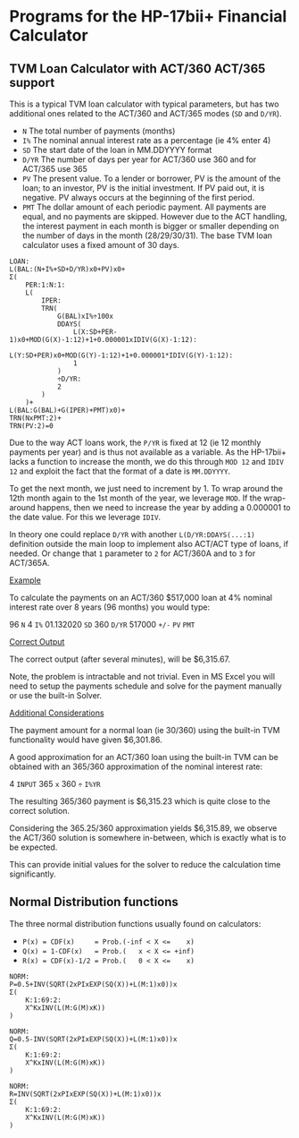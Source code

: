 # Programs for the HP-17bii+ Financial Calculator

## TVM Loan Calculator with ACT/360 ACT/365 support

This is a typical TVM loan calculator with typical parameters, but has two additional ones related to the ACT/360 and ACT/365 modes (`SD` and `D/YR`).

- `N` The total number of payments (months)
- `I%` The nominal annual interest rate as a percentage (ie 4% enter 4)
- `SD` The start date of the loan in MM.DDYYYY format
- `D/YR` The number of days per year for ACT/360 use 360 and for ACT/365 use 365
- `PV` The present value. To a lender or borrower, PV is the amount of the loan; to an investor, PV is the initial investment. If PV paid out, it is negative. PV always occurs at the beginning of the first period.
- `PMT` The dollar amount of each periodic payment. All payments are equal, and no payments are skipped. However due to the ACT handling, the interest payment in each month is bigger or smaller depending on the number of days in the month (28/29/30/31). The base TVM loan calculator uses a fixed amount of 30 days.

```
LOAN:
L(BAL:(N+I%+SD+D/YR)x0+PV)x0+
Σ(
    PER:1:N:1:
    L(
        IPER:
        TRN(
            G(BAL)xI%÷100x
            DDAYS(
                L(X:SD+PER-1)x0+MOD(G(X)-1:12)+1+0.000001xIDIV(G(X)-1:12):
                L(Y:SD+PER)x0+MOD(G(Y)-1:12)+1+0.000001*IDIV(G(Y)-1:12):
                1
            )
            ÷D/YR:
            2
        )
    )+
L(BAL:G(BAL)+G(IPER)+PMT)x0)+
TRN(NxPMT:2)+
TRN(PV:2)=0
```

Due to the way ACT loans work, the `P/YR` is fixed at 12 (ie 12 monthly payments per year) and is thus not available as a variable. As the HP-17bii+ lacks a function to increase the month, we do this through `MOD 12` and `IDIV 12` and exploit the fact that the format of a date is `MM.DDYYYY`.

To get the next month, we just need to increment by 1.
To wrap around the 12th month again to the 1st month of the year, we leverage `MOD`.
If the wrap-around happens, then we need to increase the year by adding a 0.000001 to the date value. For this we leverage `IDIV`.

In theory one could replace `D/YR` with another `L(D/YR:DDAYS(...:1)` definition outside the main loop to implement also ACT/ACT type of loans, if needed. Or change that `1` parameter to `2` for ACT/360A and to `3` for ACT/365A.

<ins>Example</ins>

To calculate the payments on an ACT/360 $517,000 loan at 4% nominal interest rate over 8 years (96 months) you would type:

96 `N`
4 `I%`
01.132020 `SD`
360 `D/YR`
517000 `+/-` `PV`
`PMT`

<ins>Correct Output</ins>

The correct output (after several minutes), will be $6,315.67.

Note, the problem is intractable and not trivial. Even in MS Excel you will need to setup the payments schedule and solve for the payment manually or use the built-in Solver.

<ins>Additional Considerations</ins>

The payment amount for a normal loan (ie 30/360) using the built-in TVM functionality would have given $6,301.86.

A good approximation for an ACT/360 loan using the built-in TVM can be obtained with an 365/360 approximation of the nominal interest rate:

4 `INPUT` 365 `x` 360 `÷` `I%YR`

The resulting 365/360 payment is $6,315.23 which is quite close to the correct solution.

Considering the 365.25/360 approximation yields $6,315.89, we observe the ACT/360 solution is somewhere in-between, which is exactly what is to be expected.

This can provide initial values for the solver to reduce the calculation time significantly.


## Normal Distribution functions

The three normal distribution functions usually found on calculators:

- `P(x) = CDF(x)     = Prob.(-inf < X <=    x)`
- `Q(x) = 1-CDF(x)   = Prob.(   x < X <= +inf)`
- `R(x) = CDF(x)-1/2 = Prob.(   0 < X <=    x)`

```
NORM:
P=0.5+INV(SQRT(2xPIxEXP(SQ(X))+L(M:1)x0))x
Σ(
    K:1:69:2:
    X^KxINV(L(M:G(M)xK))
)
```

```
NORM:
Q=0.5-INV(SQRT(2xPIxEXP(SQ(X))+L(M:1)x0))x
Σ(
    K:1:69:2:
    X^KxINV(L(M:G(M)xK))
)
```

```
NORM:
R=INV(SQRT(2xPIxEXP(SQ(X))+L(M:1)x0))x
Σ(
    K:1:69:2:
    X^KxINV(L(M:G(M)xK))
)
```
